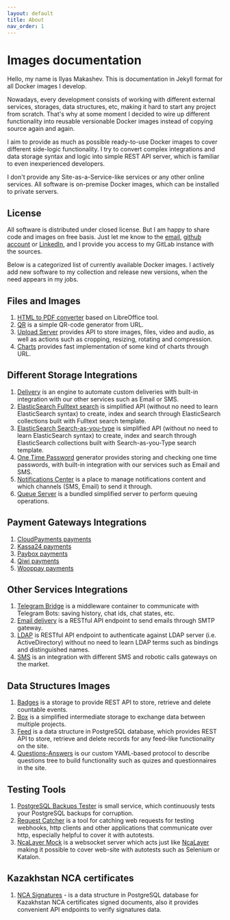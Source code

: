 ```yaml
---
layout: default
title: About
nav_order: 1
---
```


Images documentation
====================

Hello, my name is Ilyas Makashev. This is documentation in Jekyll format for all Docker images I develop.

Nowadays, every development consists of working with different external services, storages, data structures, etc,
making it hard to start any project from scratch.
That's why at some moment I decided to wire up different functionality into reusable versionable Docker images instead of copying source again and again.

I aim to provide as much as possible ready-to-use Docker images to cover different side-logic functionality.
I try to convert complex integrations and data storage syntax and logic into simple REST API server,
which is familiar to even inexperienced developers.

I don't provide any Site-as-a-Service-like services or any other online services.
All software is on-premise Docker images, which can be installed to private servers.

License
-------

All software is distributed under closed license.
But I am happy to share code and images on free basis.
Just let me know to the [email](mailto:mehmatovec@gmail.com), [github account](https://github.com/blumfontein) or [LinkedIn](https://www.linkedin.com/in/ilyas-makashev-32410a71/), and I provide you access to my GitLab instance with the sources.

Below is a categorized list of currently available Docker images.
I actively add new software to my collection and release new versions, when the need appears in my jobs.

Files and Images
----------------

1. [HTML to PDF converter](https://perfumerlabs.github.io/images/pdf/) based on LibreOffice tool.
1. [QR](https://perfumerlabs.github.io/images/qr/) is a simple QR-code generator from URL.
1. [Upload Server](https://perfumerlabs.github.io/images/upload/) provides API to store images, files, video and audio, as well as actions such as cropping, resizing, rotating and compression.
1. [Charts](https://perfumerlabs.github.io/images/charts/) provides fast implementation of some kind of charts through URL.

Different Storage Integrations
------------------------------

1. [Delivery](https://perfumerlabs.github.io/images/delivery/) is an engine to automate custom deliveries with built-in integration with our other services such as Email or SMS.
1. [ElasticSearch Fulltext search](https://perfumerlabs.github.io/images/es-fulltext/) is simplified API (without no need to learn ElasticSearch syntax) to create, index and search through ElasticSearch collections built with Fulltext search template.
1. [ElasticSearch Search-as-you-type](https://perfumerlabs.github.io/images/es-sayt/) is simplified API (without no need to learn ElasticSearch syntax) to create, index and search through ElasticSearch collections built with Search-as-you-Type search template.
1. [One Time Password](https://perfumerlabs.github.io/images/otp/) generator provides storing and checking one time passwords, with built-in integration with our services such as Email and SMS.
1. [Notifications Center](https://perfumerlabs.github.io/images/notify/) is a place to manage notifications content and which channels (SMS, Email) to send it through.
1. [Queue Server](https://perfumerlabs.github.io/images/queue/) is a bundled simplified server to perform queuing operations.

Payment Gateways Integrations
-----------------------------

1. [CloudPayments payments](https://perfumerlabs.github.io/images/cloudpayments/)
1. [Kassa24 payments](https://perfumerlabs.github.io/images/kassa24/)
1. [Paybox payments](https://perfumerlabs.github.io/images/paybox/)
1. [Qiwi payments](https://perfumerlabs.github.io/images/qiwi/)
1. [Wooppay payments](https://perfumerlabs.github.io/images/wooppay/)

Other Services Integrations
----------------------------

1. [Telegram Bridge](https://perfumerlabs.github.io/images/telegram-bridge/) is a middleware container to communicate with Telegram Bots: saving history, chat ids, chat states, etc.
1. [Email delivery](https://perfumerlabs.github.io/images/email/) is a RESTful API endpoint to send emails through SMTP gateway.
1. [LDAP](https://perfumerlabs.github.io/images/ldap/) is RESTful API endpoint to authenticate against LDAP server (i.e. ActiveDirectory) without no need to learn LDAP terms such as bindings and distinguished names.
1. [SMS](https://perfumerlabs.github.io/images/sms/) is an integration with different SMS and robotic calls gateways on the market.

Data Structures Images
----------------------

1. [Badges](https://perfumerlabs.github.io/images/badges/) is a storage to provide REST API to store, retrieve and delete countable events.
1. [Box](https://perfumerlabs.github.io/images/box/) is a simplified intermediate storage to exchange data between multiple projects.
1. [Feed](https://perfumerlabs.github.io/images/feed/) is a data structure in PostgreSQL database, which provides REST API to store, retrieve and delete records for any feed-like functionality on the site.
1. [Questions-Answers](https://perfumerlabs.github.io/images/questions/) is our custom YAML-based protocol to describe questions tree to build functionality such as quizes and questionnaires in the site.

Testing Tools
-------------

1. [PostgreSQL Backups Tester](https://perfumerlabs.github.io/images/postgres-backup/) is small service, which continuously tests your PostgreSQL backups for corruption.
1. [Request Catcher](https://perfumerlabs.github.io/images/request-catcher/) is a tool for catching web requests for testing webhooks, http clients and other applications that communicate over http, especially helpful to cover it with autotests.
1. [NcaLayer Mock](https://perfumerlabs.github.io/images/ncalayer-mock/) is a websocket server which acts just like [NcaLayer](https://pki.gov.kz/en/ncalayer-2/) making it possible to cover web-site with autotests such as Selenium or Katalon.

Kazakhstan NCA certificates
---------------------------

1. [NCA Signatures](https://perfumerlabs.github.io/images/ncanode/) - is a data structure in PostgreSQL database for Kazakhstan NCA certificates signed documents, also it provides convenient API endpoints to verify signatures data.
